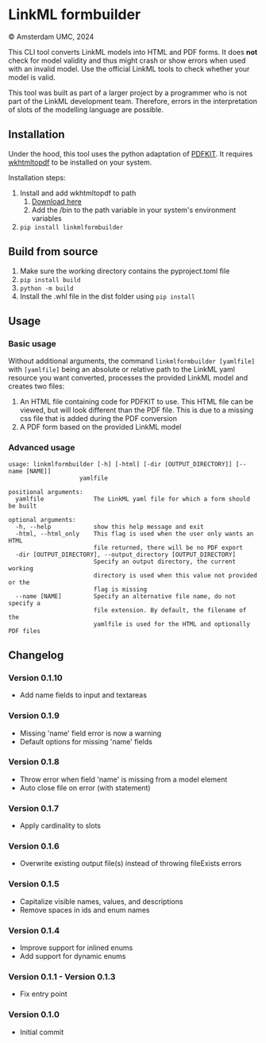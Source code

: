 # LinkML formbuilder
&copy; Amsterdam UMC, 2024

This CLI tool converts LinkML models into HTML and PDF forms. It does **not** check for model validity and thus might crash or show errors when used with an invalid model. Use the official LinkML tools to check whether your model is valid. 

This tool was built as part of a larger project by a programmer who is not part of the LinkML development team. Therefore, errors in the interpretation of slots of the modelling language are possible. 

## Installation
Under the hood, this tool uses the python adaptation of [PDFKIT](https://pypi.org/project/pdfkit/). It requires [wkhtmltopdf](https://wkhtmltopdf.org/index.html) to be installed on your system.

Installation steps:
1. Install and add wkhtmltopdf to path
    1. [Download here](https://wkhtmltopdf.org/downloads.html)
    2. Add the /bin to the path variable in your system's environment variables
2. ```pip install linkmlformbuilder```

## Build from source
1. Make sure the working directory contains the pyproject.toml file
2. ```pip install build```
3. ```python -m build```
4. Install the .whl file in the dist folder using ```pip install```

## Usage
### Basic usage
Without additional arguments, the command ```linkmlformbuilder [yamlfile]``` with ```[yamlfile]``` being an absolute or relative path to the LinkML yaml resource you want converted, processes the provided LinkML model and creates two files:
1. An HTML file containing code for PDFKIT to use. This HTML file can be viewed, but will look different than the PDF file. This is due to a missing css file that is added during the PDF conversion
2. A PDF form based on the provided LinkML model

### Advanced usage
```
usage: linkmlformbuilder [-h] [-html] [-dir [OUTPUT_DIRECTORY]] [--name [NAME]]
                    yamlfile

positional arguments:
  yamlfile              The LinkML yaml file for which a form should be built

optional arguments:
  -h, --help            show this help message and exit
  -html, --html_only    This flag is used when the user only wants an HTML
                        file returned, there will be no PDF export
  -dir [OUTPUT_DIRECTORY], --output_directory [OUTPUT_DIRECTORY]
                        Specify an output directory, the current working
                        directory is used when this value not provided or the
                        flag is missing
  --name [NAME]         Specify an alternative file name, do not specify a
                        file extension. By default, the filename of the
                        yamlfile is used for the HTML and optionally PDF files
```

## Changelog
### Version 0.1.10
- Add name fields to input and textareas
### Version 0.1.9
- Missing 'name' field error is now a warning
- Default options for missing 'name' fields
### Version 0.1.8
- Throw error when field 'name' is missing from a model element
- Auto close file on error (with statement)
### Version 0.1.7
- Apply cardinality to slots
### Version 0.1.6
- Overwrite existing output file(s) instead of throwing fileExists errors
### Version 0.1.5
- Capitalize visible names, values, and descriptions
- Remove spaces in ids and enum names
### Version 0.1.4
- Improve support for inlined enums
- Add support for dynamic enums
### Version 0.1.1 - Version 0.1.3
- Fix entry point
### Version 0.1.0
- Initial commit
